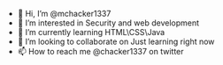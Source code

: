 - 👋 Hi, I’m @mchacker1337
- 👀 I’m interested in Security and web development
- 🌱 I’m currently learning HTML\CSS\Java
- 💞️ I’m looking to collaborate on Just learning right now 
- 📫 How to reach me @chacker1337 on twitter

<!---
mchacker1337/mchacker1337 is a ✨ special ✨ repository because its `README.md` (this file) appears on your GitHub profile.
You can click the Preview link to take a look at your changes.
--->
